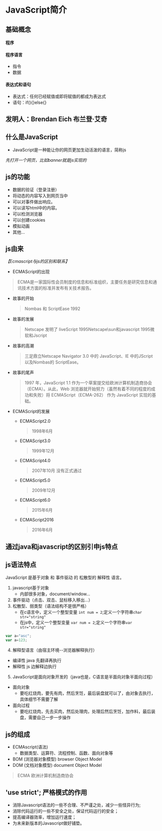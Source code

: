 # JavaScript简介
## 基础概念
#### 程序
#### 程序语言
- 指令
- 数据
#### 表达式和语句
- 表达式：任何已经赋值或即将赋值的都成为表达式
- 语句：if(){}else{}

## 发明人：Brendan Eich 布兰登·艾奇
## 什么是JavaScript
- JavaScript是一种能让你的网页更加生动活泼的语言，简称js

*先打开一个网页，比如banner就是js实现的*

## js的功能
- 数据的验证（登录注册）
- 将动态的内容写入到网页当中
- 可以对事件做出响应。
- 可以读写html中的内容。
- 可以检测浏览器
- 可以创建cookies
- 模拟动画
- 其他...

## js由来
*【Ecmascript与js的区别和联系】*
* ECMAScript的出现
> ECMA是一家国际性会员制度的信息和标准组织，主要任务是研究信息和通讯技术方面的标准并发布有关技术报告。

  * 故事的开始
    > Nombas 和 ScriptEase 1992
  * 故事的发展
    > Netscape 发明了 liveScript 1995Netscape\sun和javascript 1995微软和Jscript
  * 故事的高潮
    >三足鼎立Netscape Navigator 3.0 中的 JavaScript、IE 中的JScript 以及Nombas的 ScriptEase。
  * 故事的尾声　
    >1997 年，JavaScript 1.1 作为一个草案提交给欧洲计算机制造商协会（ECMA）。从此，Web 浏览器就开始努力（虽然有着不同的程度的成功和失败）将 ECMAScript（ECMA-262） 作为 JavaScript 实现的基础。


* ECMAScript的发展
  * ECMAScript2.0
    > 1998年6月  
  * ECMAScript3.0
    > 1999年12月
  * ECMAScript4.0
    > 2007年10月 没有正式通过  
  * ECMAScript5.0
    > 2009年12月
  * ECMAScript6.0
    > 2015年6月
  * ECMAScript2016            
    > 2016年6月



## 通过java和javascript的区别引申js特点
## js语法特点
JavaScript 是基于对象 和 事件驱动 的 松散型的 解释性 语言。
1. javascript基于对象
	- 内部很多对象，document/window...
2. 事件驱动（点击、双击、鼠标移入移出...）
3. 松散型、弱类型（语法结构不是很严格）
	- 在c语言中，定义一个整型变量 `int num = 2`;定义一个字符串`char str="string"`
	- 在js中，定义一个整型变量 `var num = 2`;定义一个字符串`var str="string"`
```javascript
var a="asc";
var a=123;
```

4. 解释型语言（由宿主环境--浏览器解释执行）  
- 编译性 java 先翻译再执行
- 解释性 js	边解释边执行

5. JavaScript是面向对象开发的（java也是，C语言是半面向对象半面向过程）
- 面向对象
	- 要吃红烧肉，要先有肉，然后烹饪，最后装盘就可以了，由对象去执行，具体细节不需要了解
- 面向过程
	- 要吃红烧肉，先去买肉，然后处理肉，处理后然后烹饪，加作料，最后装盘，需要自己一步一步操作

## js的组成
- ECMAscript(语法)
	- 数据类型、运算符、流程控制、函数、面向对象等
- BOM (浏览器对象模型) browser Object Model
- DOM (文档对象模型) document Object  Model

> ECMA 欧洲计算机制造商协会

## 'use strict'; 严格模式的作用
- 消除Javascript语法的一些不合理、不严谨之处，减少一些怪异行为;
- 消除代码运行的一些不安全之处，保证代码运行的安全；
- 提高编译器效率，增加运行速度；
- 为未来新版本的Javascript做好铺垫。
